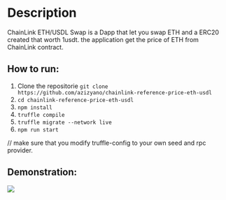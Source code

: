 # Description
ChainLink ETH/USDL Swap is a Dapp that let you swap ETH and a ERC20 created that worth 1usdt. the application get the price of ETH from ChainLink contract.


## How to run:
1. Clone the repositorie `git clone https://github.com/azizyano/chainlink-reference-price-eth-usdl`
2. `cd chainlink-reference-price-eth-usdl`
3. `npm install`
4. `truffle compile`
5. `truffle migrate --network live`
6. `npm run start`

// make sure that you modify truffle-config to your own seed and rpc provider.
## Demonstration:

![](Demonstration.gif)
